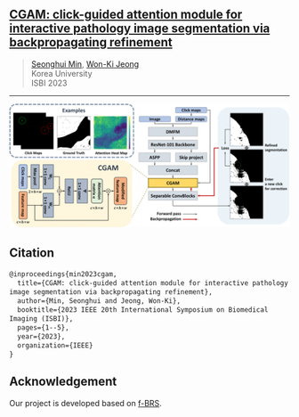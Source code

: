 ## [CGAM: click-guided attention module for interactive pathology image segmentation via backpropagating refinement](https://arxiv.org/pdf/2307.01015)

> [Seonghui Min](https://scholar.google.co.kr/citations?user=iBOHogcAAAAJ&hl=ko&oi=ao), [Won-Ki Jeong](https://scholar.google.com/citations?user=bnyKqkwAAAAJ&hl=ko&oi=ao)<br>
> Korea University<br>
> ISBI 2023<br>
___

![Overview](./figure/isbi.png)

<!-- #### Implementation
- Requirements
```
pip install -r requirements.txt
``` -->
<!-- ___ -->

## Citation
```
@inproceedings{min2023cgam,
  title={CGAM: click-guided attention module for interactive pathology image segmentation via backpropagating refinement},
  author={Min, Seonghui and Jeong, Won-Ki},
  booktitle={2023 IEEE 20th International Symposium on Biomedical Imaging (ISBI)},
  pages={1--5},
  year={2023},
  organization={IEEE}
}
```
<!-- ___ -->

## Acknowledgement
Our project is developed based on [f-BRS](https://github.com/SamsungLabs/fbrs_interactive_segmentation).